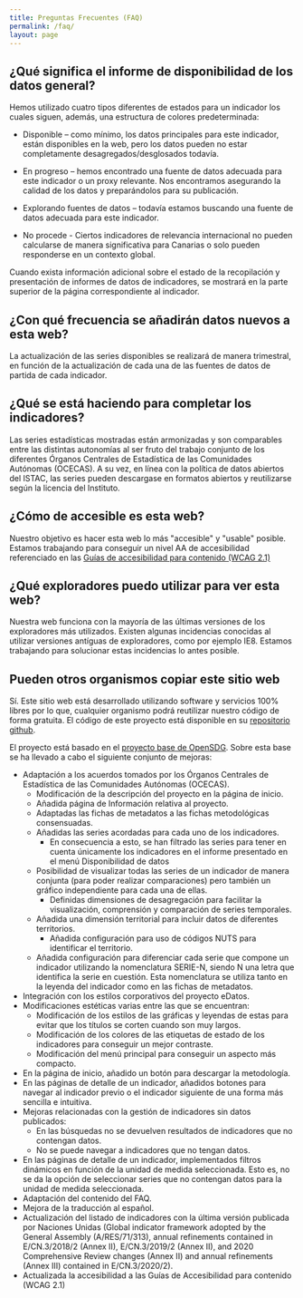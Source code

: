 ```yaml
---
title: Preguntas Frecuentes (FAQ)
permalink: /faq/
layout: page
---
```


## ¿Qué significa el informe de disponibilidad de los datos general?
<p class="justified-text">
    Hemos utilizado cuatro tipos diferentes de estados para un indicador los cuales siguen, además, una estructura de colores predeterminada:
</p>

* <p class="justified-text"><span class="faq-box status complete">Disponible</span> – como mínimo, los datos principales para este indicador, están disponibles en la web, pero los datos pueden no estar completamente desagregados/desglosados todavía.</p>
* <p class="justified-text"><span class="faq-box status inprogress">En progreso</span> – hemos encontrado una fuente de datos adecuada para este indicador o un proxy relevante. Nos encontramos asegurando la calidad de los datos y preparándolos para su publicación.</p>
* <p class="justified-text"><span class="faq-box status notstarted">Explorando fuentes de datos</span> – todavía estamos buscando una fuente de datos adecuada para este indicador.</p>
* <p class="justified-text"><span class="faq-box status notapplicable">No procede</span> - Ciertos indicadores de relevancia internacional no pueden calcularse de manera significativa para Canarias o solo pueden responderse en un contexto global.</p>

<p class="justified-text">Cuando exista información adicional sobre el estado de la recopilación y presentación de informes de datos de indicadores, se mostrará en la parte superior de la página correspondiente al indicador.</p>

## ¿Con qué frecuencia se añadirán datos nuevos a esta web?
<p class="justified-text">La actualización de las series disponibles se realizará de manera trimestral, en función de la actualización de cada una de las fuentes de datos de partida de cada indicador.</p>

## ¿Qué se está haciendo para completar los indicadores?
<p class="justified-text">Las series estadísticas mostradas están armonizadas y son comparables entre las distintas autonomías al ser fruto del trabajo conjunto de los diferentes Órganos Centrales de Estadística de las Comunidades Autónomas (OCECAS). A su vez, en línea con la política de datos abiertos del ISTAC, las series pueden descargase en formatos abiertos y reutilizarse según la licencia del Instituto.</p>


## ¿Cómo de accesible es esta web?
<p class="justified-text">Nuestro objetivo es hacer esta web lo más "accesible" y "usable" posible. Estamos trabajando para conseguir un nivel AA de accesibilidad referenciado en las <a href="https://administracionelectronica.gob.es/pae_Home/pae_Estrategias/pae_Accesibilidad/pae_normativa/pae_eInclusion_Normas_Accesibilidad.html#.X8Uki7MWWUk">Guías de accesibilidad para contenido (WCAG 2.1)</a></p>

## ¿Qué exploradores puedo utilizar para ver esta web?
<p class="justified-text">Nuestra web funciona con la mayoría de las últimas versiones de los exploradores más utilizados. Existen algunas incidencias conocidas al utilizar versiones antíguas de exploradores, como por ejemplo IE8. Estamos trabajando para solucionar estas incidencias lo antes posible.</p>

## Pueden otros organismos copiar este sitio web 

Sí. Este sitio web está desarrollado utilizando software y servicios 100% libres por lo que, cualquier organismo podrá reutilizar nuestro código de forma gratuita. El código de este proyecto está disponible en su [repositorio github](https://github.com/eDatos/opensdg). 

El proyecto está basado en el [proyecto base de OpenSDG](https://github.com/open-sdg/open-sdg). Sobre esta base se ha llevado a cabo el siguiente conjunto de mejoras: 

* Adaptación a los acuerdos tomados por los Órganos Centrales de Estadística de las Comunidades Autónomas (OCECAS). 
  * Modificación de la descripción del proyecto en la página de inicio.
  * Añadida página de Información relativa al proyecto.
  * Adaptadas las fichas de metadatos a las fichas metodológicas consensuadas.
  * Añadidas las series acordadas para cada uno de los indicadores.
    * En consecuencia a esto, se han filtrado las series para tener en cuenta únicamente los indicadores en el informe presentado en el menú Disponibilidad de datos
  * Posibilidad de visualizar todas las series de un indicador de manera conjunta (para poder realizar comparaciones) pero también un gráfico independiente para cada una de ellas. 
	* Definidas dimensiones de desagregación para facilitar la visualización, comprensión y comparación de series temporales.
  * Añadida una dimensión territorial para incluir datos de diferentes territorios.
    * Añadida configuración para uso de códigos NUTS para identificar el territorio.
  * Añadida configuración para diferenciar cada serie que compone un indicador utilizando la nomenclatura SERIE-N, siendo N una letra que identifica la serie en cuestión. Esta nomenclatura se utiliza tanto en la leyenda del indicador como en las fichas de metadatos.
* Integración con los estilos corporativos del proyecto eDatos. 
* Modificaciones estéticas varias entre las que se encuentran: 
  * Modificación de los estilos de las gráficas y leyendas de estas para evitar que los títulos se corten cuando son muy largos. 
  * Modificación de los colores de las etiquetas de estado de los indicadores para conseguir un mejor contraste. 
  * Modificación del menú principal para conseguir un aspecto más compacto. 
* En la página de inicio, añadido un botón para descargar la metodología. 
* En las páginas de detalle de un indicador, añadidos botones para navegar al indicador previo o el indicador siguiente de una forma más sencilla e intuitiva. 
* Mejoras relacionadas con la gestión de indicadores sin datos publicados: 
  * En las búsquedas no se devuelven resultados de indicadores que no contengan datos. 
  * No se puede navegar a indicadores que no tengan datos. 
* En las páginas de detalle de un indicador, implementados filtros dinámicos en función de la unidad de medida seleccionada. Esto es, no se da la opción de seleccionar series que no contengan datos para la unidad de medida seleccionada.
* Adaptación del contenido del FAQ. 
* Mejora de la traducción al español. 
* Actualización del listado de indicadores con la última versión publicada por Naciones Unidas (Global indicator framework adopted by the General Assembly (A/RES/71/313), annual refinements contained in E/CN.3/2018/2 (Annex II), E/CN.3/2019/2 (Annex II), and 2020 Comprehensive Review changes (Annex II) and annual refinements (Annex III) contained in E/CN.3/2020/2).
* Actualizada la accesibilidad a las Guías de Accesibilidad para contenido (WCAG 2.1)
